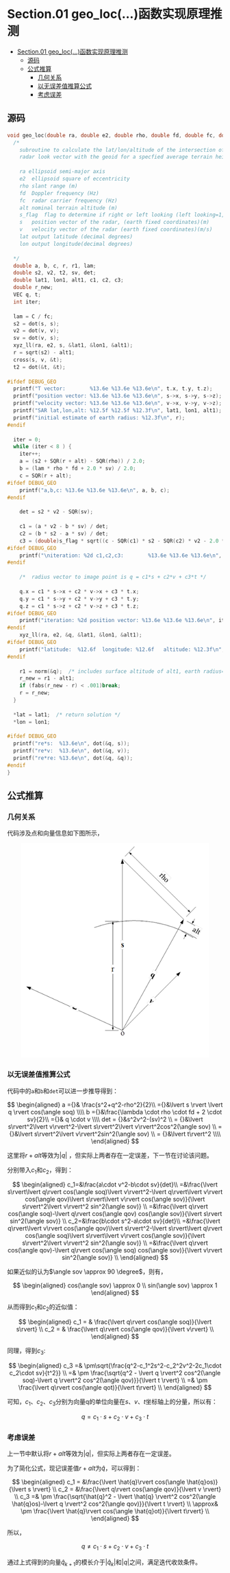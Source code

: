 # Section.01 geo_loc(...)函数实现原理推测

<!-- @import "[TOC]" {cmd="toc" depthFrom=1 depthTo=6 orderedList=false} -->

<!-- code_chunk_output -->

- [Section.01 geo_loc(...)函数实现原理推测](#section01-geo_loc函数实现原理推测)
  - [源码](#源码)
  - [公式推算](#公式推算)
    - [几何关系](#几何关系)
    - [以无误差值推算公式](#以无误差值推算公式)
    - [考虑误差](#考虑误差)

<!-- /code_chunk_output -->

## 源码

```C
void geo_loc(double ra, double e2, double rho, double fd, double fc, double alt, int s_flag, VEC *s, VEC *v, double *lat, double *lon) {
  /*
  	subroutine to calculate the lat/lon/altitude of the intersection of the
  	radar look vector with the geoid for a specfied average terrain height.

    ra ellipsoid semi-major axis
    e2  ellipsoid square of eccentricity
    rho slant range (m)
    fd  Doppler frequency (Hz)
    fc  radar carrier frequency (Hz)
    alt nominal terrain altitude (m)
    s_flag  flag to determine if right or left looking (left looking=1, right looking= -1)
    s   position vector of the radar, (earth fixed coordinates)(m)
    v   velocity vector of the radar (earth fixed coordinates)(m/s)
    lat output latitude (decimal degrees)
    lon output longitude(decimal degrees)

  */
  double a, b, c, r, r1, lam;
  double s2, v2, t2, sv, det;
  double lat1, lon1, alt1, c1, c2, c3;
  double r_new;
  VEC q, t;
  int iter;

  lam = C / fc;
  s2 = dot(s, s);
  v2 = dot(v, v);
  sv = dot(v, s);
  xyz_ll(ra, e2, s, &lat1, &lon1, &alt1);
  r = sqrt(s2) - alt1;
  cross(s, v, &t);
  t2 = dot(&t, &t);

#ifdef DEBUG_GEO
  printf("T vector:        %13.6e %13.6e %13.6e\n", t.x, t.y, t.z);
  printf("position vector: %13.6e %13.6e %13.6e\n", s->x, s->y, s->z);
  printf("velocity vector: %13.6e %13.6e %13.6e\n", v->x, v->y, v->z);
  printf("SAR lat,lon,alt: %12.5f %12.5f %12.3f\n", lat1, lon1, alt1);
  printf("initial estimate of earth radius: %12.3f\n", r);
#endif

  iter = 0;
  while (iter < 8 ) {
    iter++;
    a = (s2 + SQR(r + alt) - SQR(rho)) / 2.0;
    b = (lam * rho * fd + 2.0 * sv) / 2.0;
    c = SQR(r + alt);
#ifdef DEBUG_GEO
    printf("a,b,c: %13.6e %13.6e %13.6e\n", a, b, c);
#endif

    det = s2 * v2 - SQR(sv);

    c1 = (a * v2 - b * sv) / det;
    c2 = (b * s2 - a * sv) / det;
    c3 = (double)s_flag * sqrt((c - SQR(c1) * s2 - SQR(c2) * v2 - 2.0 * c1 * c2 * sv) / t2);
#ifdef DEBUG_GEO
    printf("\niteration: %2d c1,c2,c3:        %13.6e %13.6e %13.6e\n", iter, c1, c2, c3);
#endif

    /*  radius vector to image point is q = c1*s + c2*v + c3*t */

    q.x = c1 * s->x + c2 * v->x + c3 * t.x;
    q.y = c1 * s->y + c2 * v->y + c3 * t.y;
    q.z = c1 * s->z + c2 * v->z + c3 * t.z;
#ifdef DEBUG_GEO
    printf("iteration: %2d position vector: %13.6e %13.6e %13.6e\n", iter, q.x, q.y, q.z);
#endif
    xyz_ll(ra, e2, &q, &lat1, &lon1, &alt1);
#ifdef DEBUG_GEO
    printf("latitude:  %12.6f  longitude: %12.6f   altitude: %12.3f\n", lat1, lon1, alt1);
#endif

    r1 = norm(&q);  /* includes surface altitude of alt1, earth radius=r1-alt1 */
    r_new = r1 - alt1;
    if (fabs(r_new - r) < .001)break;
    r = r_new;
  }

  *lat = lat1;  /* return solution */
  *lon = lon1;

#ifdef DEBUG_GEO
  printf("re*s:  %13.6e\n", dot(&q, s));
  printf("re*v:  %13.6e\n", dot(&q, v));
  printf("re*re: %13.6e\n", dot(&q, &q));
#endif
}
```

## 公式推算

### 几何关系

代码涉及点和向量信息如下图所示，

<center>

<img src="pics/geo_loc.png" height="500" alt="几何关系"/>

</center>

### 以无误差值推算公式

代码中的`a`和`b`和`det`可以进一步推导得到：

$$
\begin{aligned}
a ={}& \frac{s^2+q^2-rho^2}{2}\\
  ={}&\lvert s \rvert \lvert q \rvert cos(\angle soq) \\\\
b ={}&\frac{\lambda \cdot rho \cdot fd + 2 \cdot sv}{2}\\
  ={}& q \cdot v \\\\
det = {}&s^2v^2-(sv)^2 \\
    = {}&\lvert s\rvert^2\lvert v\rvert^2-\lvert s\rvert^2\lvert v\rvert^2cos^2(\angle sov) \\
    = {}&\lvert s\rvert^2\lvert v\rvert^2sin^2(\angle sov) \\
    = {}&\lvert t\rvert^2 \\\\
\end{aligned}
$$

这里将$r+alt$等效为$\lvert q \rvert$ ，但实际上两者存在一定误差，下一节在讨论该问题。

分别带入$c_1$和$c_2$，得到：

$$
\begin{aligned}
c_1=&\frac{a\cdot v^2-b\cdot sv}{det}\\
  =&\frac{\lvert s\rvert\lvert q\rvert cos(\angle soq)\lvert v\rvert^2-\lvert q\rvert\lvert v\rvert cos(\angle qov)\lvert s\rvert\lvert v\rvert cos(\angle sov)}{\lvert s\rvert^2\lvert v\rvert^2 sin^2(\angle sov)} \\
  =&\frac{\lvert q\rvert cos(\angle soq)-\lvert q\rvert cos(\angle qov) cos(\angle sov)}{\lvert s\rvert sin^2(\angle sov)} \\
c_2=&\frac{b\cdot s^2-a\cdot sv}{det}\\
   =&\frac{\lvert q\rvert\lvert v\rvert cos(\angle qov)\lvert s\rvert^2-\lvert s\rvert\lvert q\rvert cos(\angle soq)\lvert s\rvert\lvert v\rvert cos(\angle sov)}{\lvert s\rvert^2\lvert v\rvert^2 sin^2(\angle sov)} \\
   =&\frac{\lvert q\rvert cos(\angle qov)-\lvert q\rvert cos(\angle soq) cos(\angle sov)}{\lvert v\rvert sin^2(\angle sov)} \\
\end{aligned}
$$

如果近似的认为$\angle sov \approx 90 \degree$，则有，

$$
\begin{aligned}
  cos(\angle sov) \approx 0   \\
  sin(\angle sov) \approx 1 
\end{aligned}
$$

从而得到$c_1$和$c_2$的近似值：

$$
\begin{aligned}
c_1 = & \frac{\lvert q\rvert cos(\angle soq)}{\lvert s\rvert} \\
c_2 = & \frac{\lvert q\rvert cos(\angle qov)}{\lvert v\rvert} \\
\end{aligned}
$$

同理，得到$c_3$:

$$
\begin{aligned}
c_3 =& \pm\sqrt{\frac{q^2-c_1^2s^2-c_2^2v^2-2c_1\cdot c_2\cdot sv}{t^2}} \\
    =& \pm \frac{\sqrt{q^2 - \lvert q \rvert^2 cos^2(\angle soq)-\lvert q \rvert^2 cos^2(\angle qov)}}{\lvert t \rvert} \\
    =& \pm \frac{\lvert q\rvert cos(\angle qot)}{\lvert t\rvert} \\
\end{aligned}
$$

可知，$c_1$、$c_2$、$c_3$分别为向量q的单位向量在$s$、$v$、$t$坐标轴上的分量，所以有：

$$
q = c_1 \cdot s + c_2 \cdot v + c_3 \cdot t
$$

### 考虑误差

上一节中默认将$r+alt$等效为$\lvert q\rvert$，但实际上两者存在一定误差。

为了简化公式，现记误差值$r+alt$为$\hat{q}$，可以得到：

$$
\begin{aligned}
c_1 = &\frac{\lvert \hat{q}\rvert cos(\angle \hat{q}os)}{\lvert s \rvert} \\
c_2 = &\frac{\lvert q\rvert cos(\angle qov)}{\lvert v \rvert} \\
c_3 =& \pm \frac{\sqrt{\hat{q}^2 - \lvert \hat{q} \rvert^2 cos^2(\angle \hat{q}os)-\lvert q \rvert^2 cos^2(\angle qov)}}{\lvert t \rvert} \\
    \approx& \pm \frac{\lvert \hat{q}\rvert cos(\angle \hat{q}ot)}{\lvert t\rvert} \\ 
\end{aligned}
$$

所以，

$$
q \ne c_1 \cdot s + c_2 \cdot v + c_3 \cdot t
$$

通过上式得到的向量$\hat q_{k+1}$的模长介于$\lvert \hat q_k\rvert$和$\lvert q\rvert$之间，满足迭代收敛条件。
